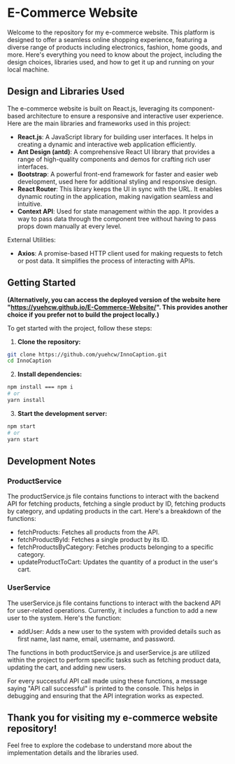 # E-Commerce Website

Welcome to the repository for my e-commerce website. This platform is designed to offer a seamless online shopping experience, featuring a diverse range of products including electronics, 
fashion, home goods, and more. Here's everything you need to know about the project, including the design choices, libraries used, and how to get it up and running on your local machine.

## Design and Libraries Used

The e-commerce website is built on React.js, leveraging its component-based architecture to ensure a responsive and interactive user experience. Here are the main libraries and frameworks used in this project:

- **React.js**: A JavaScript library for building user interfaces. It helps in creating a dynamic and interactive web application efficiently.
- **Ant Design (antd)**: A comprehensive React UI library that provides a range of high-quality components and demos for crafting rich user interfaces.
- **Bootstrap**: A powerful front-end framework for faster and easier web development, used here for additional styling and responsive design.
- **React Router**: This library keeps the UI in sync with the URL. It enables dynamic routing in the application, making navigation seamless and intuitive.
- **Context API**: Used for state management within the app. It provides a way to pass data through the component tree without having to pass props down manually at every level.

External Utilities:

- **Axios**: A promise-based HTTP client used for making requests to fetch or post data. It simplifies the process of interacting with APIs.

## Getting Started

**(Alternatively, you can access the deployed version of the website here "https://yuehcw.github.io/E-Commerce-Website/". This provides another choice if you prefer not to build the project locally.)**

To get started with the project, follow these steps:

1. **Clone the repository:**

```sh
git clone https://github.com/yuehcw/InnoCaption.git
cd InnoCaption
```

2. **Install dependencies:**
```sh
npm install === npm i
# or 
yarn install
```

3. **Start the development server:**
```sh
npm start
# or 
yarn start
```

## Development Notes
### ProductService

The productService.js file contains functions to interact with the backend API for fetching products, fetching a single product by ID, fetching products by category, and updating products in the cart. Here's a breakdown of the functions:

* fetchProducts: Fetches all products from the API.
* fetchProductById: Fetches a single product by its ID.
* fetchProductsByCategory: Fetches products belonging to a specific category.
* updateProductToCart: Updates the quantity of a product in the user's cart.

### UserService

The userService.js file contains functions to interact with the backend API for user-related operations. Currently, it includes a function to add a new user to the system. Here's the function:

* addUser: Adds a new user to the system with provided details such as first name, last name, email, username, and password.

The functions in both productService.js and userService.js are utilized within the project to perform specific tasks such as fetching product data, updating the cart, and adding new users.

For every successful API call made using these functions, a message saying "API call successful" is printed to the console. This helps in debugging and ensuring that the API integration works as expected.


## Thank you for visiting my e-commerce website repository!

Feel free to explore the codebase to understand more about the implementation details and the libraries used.


